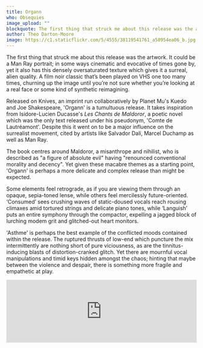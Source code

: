 ```yaml
---
title: Organn
who: Obsequies
image_upload: ""
blockquote: The first thing that struck me about this release was the artwork. It could be a Man Ray portrait; in some ways cinematic and evocative of times gone by, yet it also has this densely oversaturated texture which gives it a surreal, alien quality. A film noir classic that’s been played on VHS one too many times, churning up the image until you’re not sure whether you’re looking at a real face or some kind of synthetic reimagining.
author: Theo Darton-Moore
image: https://c1.staticflickr.com/5/4555/38119541761_a58954ea06_b.jpg
---
```

The first thing that struck me about this release was the artwork. It could be a Man Ray portrait; in some ways cinematic and evocative of times gone by, yet it also has this densely oversaturated texture which gives it a surreal, alien quality. A film noir classic that’s been played on VHS one too many times, churning up the image until you’re not sure whether you’re looking at a real face or some kind of synthetic reimagining.

Released on Knives, an imprint run collaboratively by Planet Mu's Kuedo and Joe Shakespeare, 'Organn' is a tumultuous release. It takes inspiration from Isidore-Lucien Ducasse's _Les Chants de Maldoror_, a poetic novel which was the only text released under his pseudonym, 'Comte de Lautréamont'. Despite this it went on to be a major influence on the surrealist movement, cited by artists like Salvador Dalí, Marcel Duchamp as well as Man Ray.

The book centres around Maldoror, a misanthrope and nihilist, who is described as "a figure of absolute evil" having "renounced conventional morality and decency". Yet given these macabre themes as a starting point, 'Organn' is perhaps a more delicate and complex release than might be expected.

Some elements feel retrograde, as if you are viewing them through an opaque, sepia-toned lense, while others feel mercilessly future-oriented. ‘Consumed’ sees crushing waves of static-doused vocals reach rousing climaxes amid tortured strings and delicate piano tones, while ‘Languish’ puts an entire symphony through the compactor, expelling a jagged block of lurching modem grit and glitched-out heart monitors. 

'Asthme' is perhaps the best example of the conflicted moods contained within the release. The ruptured thrusts of low-end which puncture the mix intermittently are nothing short of pure viciousness, as are the tinnitus-inducing blasts of distortion-cranked glitch. Yet there are mournful vocal manipulations and timid keys hidden amongst the chaos; hinting that maybe between the violence and despair, there is something more fragile and empathetic at play. 

<iframe width="100%" height="166" scrolling="no" frameborder="no" src="https://w.soundcloud.com/player/?url=https%3A//api.soundcloud.com/tracks/342865402&color=%23ff5500&auto_play=false&hide_related=false&show_comments=true&show_user=true&show_reposts=false&show_teaser=true"></iframe>
